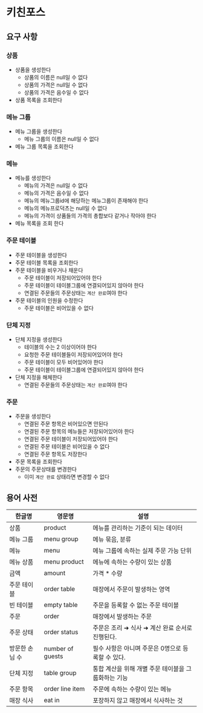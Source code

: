 # 키친포스

## 요구 사항

### 상품
- 상품을 생성한다
  - 상품의 이름은 null일 수 없다
  - 상품의 가격은 null일 수 없다
  - 상품의 가격은 음수일 수 없다
- 상품 목록을 조회한다

### 메뉴 그룹
- 메뉴 그룹을 생성한다
  - 메뉴 그룹의 이름은 null일 수 없다
- 메뉴 그룹 목록을 조회한다

### 메뉴
- 메뉴를 생성한다
  - 메뉴의 가격은 null일 수 없다
  - 메뉴의 가격은 음수일 수 없다
  - 메뉴의 메뉴그룹id에 해당하는 메뉴그룹이 존재해야 한다
  - 메뉴의 메뉴프로덕츠는 null일 수 없다
  - 메뉴의 가격이 상품들의 가격의 총합보다 같거나 작아야 한다
- 메뉴 목록을 조회 한다

### 주문 테이블
- 주문 테이블을 생성한다
- 주문 테이블 목록을 조회한다
- 주문 테이블을 비우거나 채운다
  - 주문 테이블이 저장되어있어야 한다
  - 주문 테이블이 테이블그룹에 연결되어있지 않아야 한다
  - 연결된 주문들의 주문상태는 `계산 완료`여야 한다
- 주문 테이블의 인원을 수정한다
  - 주문 테이블은 비어있을 수 없다

### 단체 지정
- 단체 지정을 생성한다
  - 테이블의 수는 2 이상이어야 한다
  - 요청한 주문 테이블들이 저장되어있어야 한다
  - 주문 테이블이 모두 비어있어야 한다
  - 주문 테이블이 테이블그룹에 연결되어있지 않아야 한다
- 단체 지정을 해체한다
  - 연결된 주문들의 주문상태는 `계산 완료`여야 한다

### 주문
- 주문을 생성한다
  - 연결된 주문 항목은 비어있으면 안된다
  - 연결된 주문 항목의 메뉴들은 저장되어있어야 한다
  - 연결된 주문 테이블이 저장되어있어야 한다
  - 연결된 주문 테이블은 비어있을 수 없다
  - 연결된 주문 항목도 저장한다
- 주문 목록을 조회한다
- 주문의 주문상태를 변경한다
  - 이미 `계산 완료` 상태라면 변경할 수 없다

## 용어 사전

| 한글명 | 영문명 | 설명 |
| --- | --- | --- |
| 상품 | product | 메뉴를 관리하는 기준이 되는 데이터 |
| 메뉴 그룹 | menu group | 메뉴 묶음, 분류 |
| 메뉴 | menu | 메뉴 그룹에 속하는 실제 주문 가능 단위 |
| 메뉴 상품 | menu product | 메뉴에 속하는 수량이 있는 상품 |
| 금액 | amount | 가격 * 수량 |
| 주문 테이블 | order table | 매장에서 주문이 발생하는 영역 |
| 빈 테이블 | empty table | 주문을 등록할 수 없는 주문 테이블 |
| 주문 | order | 매장에서 발생하는 주문 |
| 주문 상태 | order status | 주문은 조리 ➜ 식사 ➜ 계산 완료 순서로 진행된다. |
| 방문한 손님 수 | number of guests | 필수 사항은 아니며 주문은 0명으로 등록할 수 있다. |
| 단체 지정 | table group | 통합 계산을 위해 개별 주문 테이블을 그룹화하는 기능 |
| 주문 항목 | order line item | 주문에 속하는 수량이 있는 메뉴 |
| 매장 식사 | eat in | 포장하지 않고 매장에서 식사하는 것 |
